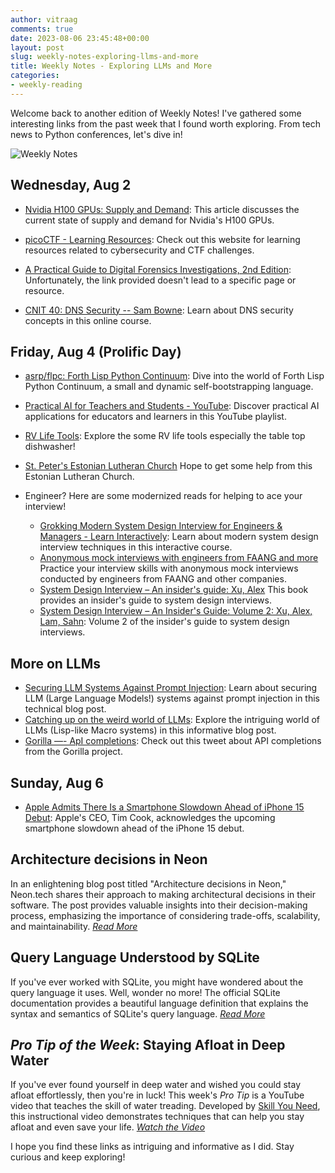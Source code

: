 ```yaml
---
author: vitraag
comments: true
date: 2023-08-06 23:45:48+00:00
layout: post
slug: weekly-notes-exploring-llms-and-more
title: Weekly Notes - Exploring LLMs and More
categories:
- weekly-reading
---
```

Welcome back to another edition of Weekly Notes! I've gathered some interesting links from the past week that I found worth exploring. From tech news to Python conferences, let's dive in!

![Weekly Notes](https://images.unsplash.com/photo-1544716278-e513176f20b5?ixlib=rb-4.0.3&ixid=M3wxMjA3fDB8MHxwaG90by1wYWdlfHx8fGVufDB8fHx8fA%3D%3D)

## Wednesday, Aug 2

- [Nvidia H100 GPUs: Supply and Demand](https://gpus.llm-utils.org/nvidia-h100-gpus-supply-and-demand/): This article discusses the current state of supply and demand for Nvidia's H100 GPUs.

- [picoCTF - Learning Resources](https://picoctf.org/resources.html): Check out this website for learning resources related to cybersecurity and CTF challenges.

- [A Practical Guide to Digital Forensics Investigations, 2nd Edition](None): Unfortunately, the link provided doesn't lead to a specific page or resource.

- [CNIT 40: DNS Security -- Sam Bowne](https://samsclass.info/40/40_Sum23.shtml): Learn about DNS security concepts in this online course.

## Friday, Aug 4 (Prolific Day)

- [asrp/flpc: Forth Lisp Python Continuum](https://github.com/asrp/flpc): Dive into the world of Forth Lisp Python Continuum, a small and dynamic self-bootstrapping language.

- [Practical AI for Teachers and Students - YouTube](https://www.youtube.com/playlist?list=PLwRdpYzPkkn302_rL5RrXvQE8j0jLP02j): Discover practical AI applications for educators and learners in this YouTube playlist.

- [RV Life Tools](https://linktr.ee/simply.scenic): Explore the some RV life tools especially the table top dishwasher!

- [St. Peter's Estonian Lutheran Church](https://www.facebook.com/peetrikirikvan/about) Hope to get some help from this Estonian Lutheran Church.

- Engineer? Here are some modernized reads for helping to ace your interview!
    - [Grokking Modern System Design Interview for Engineers & Managers - Learn Interactively](https://www.educative.io/courses/grokking-modern-system-design-interview-for-engineers-managers): Learn about modern system design interview techniques in this interactive course.
    - [Anonymous mock interviews with engineers from FAANG and more](https://interviewing.io/) Practice your interview skills with anonymous mock interviews conducted by engineers from FAANG and other companies.
    - [System Design Interview – An insider's guide: Xu, Alex](https://www.amazon.com/dp/B08CMF2CQF/ref=cm_sw_r_awdo_EKFZBH6MR5DYMQPY5BA6) This book provides an insider's guide to system design interviews.
    - [System Design Interview – An Insider's Guide: Volume 2: Xu, Alex, Lam, Sahn](https://www.amazon.com/dp/1736049119/ref=cm_sw_r_awdo_B7SXT0NY1BB0GQ9M7PXY): Volume 2 of the insider's guide to system design interviews.

## More on LLMs
- [Securing LLM Systems Against Prompt Injection](https://developer.nvidia.com/blog/securing-llm-systems-against-prompt-injection/): Learn about securing LLM (Large Language Models!) systems against prompt injection in this technical blog post.
- [Catching up on the weird world of LLMs](https://simonwillison.net/2023/Aug/3/weird-world-of-llms/): Explore the intriguing world of LLMs (Lisp-like Macro systems) in this informative blog post.
- [Gorilla —- ApI completions](https://twitter.com/svpino/status/1684967719504945321?s=12&t=eKlUFsAeUsm0H4Ny_spTBw): Check out this tweet about API completions from the Gorilla project.

## Sunday, Aug 6
- [Apple Admits There Is a Smartphone Slowdown Ahead of iPhone 15 Debut](https://www.bloomberg.com/news/newsletters/2023-08-06/apple-iphone-15-comes-amid-us-sales-slowdown-tim-cook-q3-earnings-comments-lkzfs14u): Apple's CEO, Tim Cook, acknowledges the upcoming smartphone slowdown ahead of the iPhone 15 debut.

## Architecture decisions in Neon
In an enlightening blog post titled "Architecture decisions in Neon," Neon.tech shares their approach to making architectural decisions in their software. The post provides valuable insights into their decision-making process, emphasizing the importance of considering trade-offs, scalability, and maintainability. [_Read More_](https://neon.tech/blog/architecture-decisions-in-neon#fn-3)

## Query Language Understood by SQLite
If you've ever worked with SQLite, you might have wondered about the query language it uses. Well, wonder no more! The official SQLite documentation provides a beautiful language definition that explains the syntax and semantics of SQLite's query language. [_Read More_](https://www.sqlite.org/lang.html)

## *Pro Tip of the Week*: Staying Afloat in Deep Water
If you've ever found yourself in deep water and wished you could stay afloat effortlessly, then you're in luck! This week's *Pro Tip* is a YouTube video that teaches the skill of water treading. Developed by [Skill You Need](https://skillsyouneed.com), this instructional video demonstrates techniques that can help you stay afloat and even save your life. [_Watch the Video_](https://m.youtube.com/watch?v=btm5k5Sh-LY&feature=youtu.be)

I hope you find these links as intriguing and informative as I did. Stay curious and keep exploring!